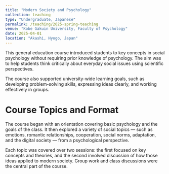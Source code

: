 ```yaml
---
title: "Modern Society and Psychology"
collection: teaching
type: "Undergraduate, Japanese"
permalink: /teaching/2025-spring-teaching
venue: "Kobe Gakuin University, Faculty of Psychology"
date: 2025-04-01
location: "Akashi, Hyogo, Japan"
---
```




This general education course introduced students to key concepts in social psychology without requiring prior knowledge of psychology. The aim was to help students think critically about everyday social issues using scientific perspectives.

The course also supported university-wide learning goals, such as developing problem-solving skills, expressing ideas clearly, and working effectively in groups.

Course Topics and Format
======

The course began with an orientation covering basic psychology and the goals of the class. It then explored a variety of social topics — such as emotions, romantic relationships, cooperation, social norms, adaptation, and the digital society — from a psychological perspective.

Each topic was covered over two sessions: the first focused on key concepts and theories, and the second involved discussion of how those ideas applied to modern society. Group work and class discussions were the central part of the course.

